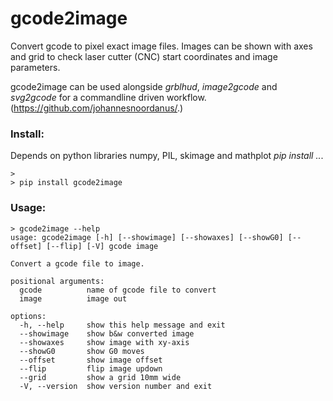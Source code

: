 # gcode2image

Convert gcode to pixel exact image files.
Images can be shown with axes and grid to check laser cutter (CNC) start coordinates and image parameters.

gcode2image can be used alongside *grblhud*, *image2gcode* and *svg2gcode* for a commandline driven workflow. (https://github.com/johannesnoordanus/.)

### Install:
Depends on python libraries numpy, PIL, skimage and mathplot *pip install ..*. </br>
```
> 
> pip install gcode2image
```
### Usage:
```
> gcode2image --help
usage: gcode2image [-h] [--showimage] [--showaxes] [--showG0] [--offset] [--flip] [-V] gcode image

Convert a gcode file to image.

positional arguments:
  gcode          name of gcode file to convert
  image          image out

options:
  -h, --help     show this help message and exit
  --showimage    show b&w converted image
  --showaxes     show image with xy-axis
  --showG0       show G0 moves
  --offset       show image offset
  --flip         flip image updown
  --grid         show a grid 10mm wide
  -V, --version  show version number and exit
```
